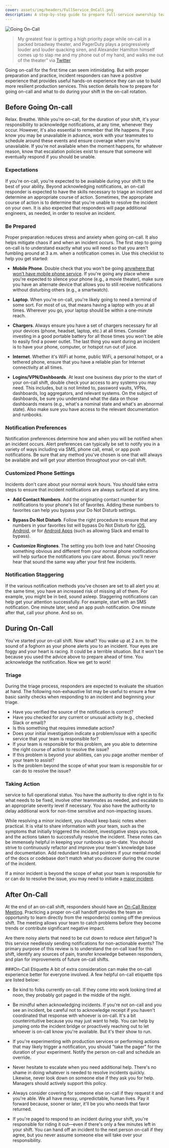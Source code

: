 ```yaml
---
cover: assets/img/headers/FullService_OnCall.png
description: A step-by-step guide to prepare full-service ownership teams to go on-call for the first time.
---
```

![Going On-Call](../assets/img/headers/FullService_OnCall.png)

> My greatest fear is getting a high priority page while on-call in a packed broadway theater, and PagerDuty plays a progressively louder and louder quacking siren, and Alexander Hamilton himself comes up to slap me and my phone out of my hand, and walks me out of the theater” via [Twitter](https://twitter.com/JulianVModesto/status/1222279149819256832)

Going on-call for the first time can seem intimidating. But with proper preparation and practice, incident responders can have a positive experience that provides useful hands-on experience they can use to build more resilient production services. This section details how to prepare for going on-call and what to do during your shift in the on-call rotation.

## Before Going On-call
Relax. Breathe. While you're on-call, for the duration of your shift, it's your responsibility to acknowledge notifications, at any time, whenever they occur. However, it's also essential to remember that life happens. If you know you may be unavailable in advance, work with your teammates to schedule around these events and ensure coverage when you're unavailable. If you're not available when the moment happens, for whatever reason, know that escalation policies exist to ensure that someone will eventually respond if you should be unable.

### Expectations
If you're on-call, you're expected to be available during your shift to the best of your ability. Beyond acknowledging notifications, an on-call responder is expected to have the skills necessary to triage an incident and determine an appropriate course of action. Sometimes, the appropriate course of action is to determine that you're unable to resolve the incident on your own. It is also expected that responders will page additional engineers, as needed, in order to resolve an incident.

### Be Prepared
Proper preparation reduces stress and anxiety when going on-call. It also helps mitigate chaos if and when an incident occurs. The first step to going on-call is to understand exactly what you will need so that you aren't fumbling around at 3 a.m. when a notification comes in. Use this checklist to help you get started:

- **Mobile Phone**. Double check that you won't be going [anywhere that won't have mobile phone service](https://www.opensignal.com/networks). If you're going any place where you're expected to silence your phone (e.g., a movie theater), make sure you have an alternate device that allows you to still receive notifications without disturbing others (e.g., a smartwatch).

- **Laptop**. When you're on-call, you're likely going to need a terminal of some sort. For most of us, that means having a laptop with you at all times. Wherever you go, your laptop should be within a one-minute reach.

- **Chargers**. Always ensure you have a set of chargers necessary for all your devices (phone, headset, laptop, etc.) at all times. Consider investing in a good portable battery for all those times you won't be able to easily find a power outlet. The last thing you want during an incident is to have your phone, computer, or hotspot run out of juice.

- **Internet**. Whether it's WiFi at home, public WiFi, a personal hotspot, or a tethered phone, ensure that you have a reliable plan for Internet connectivity at all times.

- **Logins/VPN/Dashboards**. At least one business day prior to the start of your on-call shift, double check your access to any systems you may need. This includes, but is not limited to, password vaults, VPNs, dashboards, log aggregators, and relevant systems. On the subject of dashboards, be sure you understand what the data on those dashboards means (e.g., what's a nominal state and what's an abnormal state). Also make sure you have access to the relevant documentation and runbooks.

### Notification Preferences
Notification preferences determine how and when you will be notified when an incident occurs. Alert preferences can typically be set to notify you in a variety of ways including via SMS, phone call, email, or app push notifications. Be sure that any method you've chosen is one that will always be available and will get your attention throughout your on-call shift.

### Customized Phone Settings
Incidents don't care about your normal work hours. You should take extra steps to ensure that incident notifications are always surfaced at any time.

- **Add Contact Numbers**. Add the originating contact number for notifications to your phone's list of favorites. Adding these numbers to favorites can help you bypass your Do Not Disturb settings.

- **Bypass Do Not Disturb**. Follow the right procedure to ensure that any numbers in your favorites list will bypass Do Not Disturb for [iOS](https://support.apple.com/en-us/HT204321), [Android](https://support.google.com/android/answer/9069335?hl=en), or for [Android Apps](https://www.techrepublic.com/article/how-to-allow-an-app-notification-to-override-do-not-disturb-in-android-nougat/) (such as allowing Slack and email to bypass).

- **Customize Ringtones**. The setting you both love and hate! Choosing something obvious and different from your normal phone notifications will help surface the notifications you care about. Bonus: you'll never hear that sound the same way after your first few incidents.

### Notification Staggering
If the various notification methods you've chosen are set to all alert you at the same time, you have an increased risk of missing all of them. For example, you might be in bed, sound asleep. Staggering notifications can help get your attention successfully. For example, start with an SMS notification. One minute later, send an app push notification. One minute after that, call your phone. And so on.

## During On-Call
You've started your on-call shift. Now what? You wake up at 2 a.m. to the sound of a foghorn as your phone alerts you to an incident. Your eyes are foggy and your heart is racing. It could be a terrible situation. But it won't be because you used the advice above to prepare ahead of time. You acknowledge the notification. Now we get to work!

### Triage
During the triage process, responders are expected to evaluate the situation at hand. The following non-exhaustive list may be useful to ensure a few basic sanity checks when responding to an incident and beginning your triage.

- Have you verified the source of the notification is correct?
- Have you checked for any current or unusual activity (e.g., checked Slack or email)?
- Is this something that requires immediate action?
- Does your initial investigation indicate a problem/issue with a specific service that your team is responsible for?
- If your team is responsible for this problem, are you able to determine the right course of action to resolve the issue?
- If this problem is beyond your abilities, can you page another member of your team to assist?
- Is the problem beyond the scope of what your team is responsible for or can do to resolve the issue?

### Taking Action
service to full operational status. You have the authority to dive right in to fix what needs to be fixed, involve other teammates as needed, and escalate to an appropriate severity level if necessary. You also have the authority to delay additional work for non-time sensitive and non-impacting issues.

While resolving a minor incident, you should keep basic notes when practical. It is vital to share information with your team, such as the symptoms that initially triggered the incident, investigative steps you took, and the actions taken to successfully resolve the incident. These notes can be immensely helpful in keeping your runbooks up-to-date. You should strive to continuously refactor and improve your team's knowledge base and documentation. Add redundant links and pointers if your mental model of the docs or codebase don't match what you discover during the course of the incident.

If a minor incident is beyond the scope of what your team is responsible for or can do to resolve the issue, you may need to initiate a [major incident](https://response.pagerduty.com).

## After On-Call
At the end of an on-call shift, responders should have an [On-Call Review Meeting](https://reviews.pagerduty.com/reviews/oncall/). Practicing a proper on-call handoff provides the team an opportunity to learn directly from the responder(s) coming off the previous shift. The meeting allows your team to catch problems before they become trends or contribute significant negative impact.

Are there noisy alerts that need to be cut down to reduce alert fatigue? Is this service needlessly sending notifications for non-actionable events? The primary purpose of this review is to understand the on-call load for this shift, identify any sources of pain, transfer knowledge between responders, and plan for improvements of future on-call shifts.

###On-Call Etiquette
A bit of extra consideration can  make the on-call experience better for everyone involved. A few helpful on-call etiquette tips are listed below:

- Be kind to folks currently on-call. If they come into work looking tired at noon, they probably got paged in the middle of the night.

- Be mindful when acknowledging incidents. If you're not on-call and you see an incident, be careful not to acknowledge receipt if you haven't coordinated that response with whoever is on-call. It's a bit counterintuitive because you may just want to help. You can help by jumping onto the incident bridge or proactively reaching out to let whoever is on-call know you're available. But it's their show to run.

- If you're experimenting with production services or performing actions that may likely trigger a notification, you should "take the pager" for the duration of your experiment. Notify the person on-call and schedule an override.

- Never hesitate to escalate when you need additional help. There's no shame in doing whatever is needed to resolve incidents quickly. Likewise, never look down on someone else if they ask you for help. Managers should actively support this policy.

- Always consider covering for someone else on-call if they request it and you're able. We all have messy, unpredictable, human lives. Pay it forward because, sooner or later, it'll be you who needs that favor returned.

- If you're paged to respond to an incident during your shift, you're responsible for riding it out—even if there's only a few minutes left in your shift. You can hand off an incident to the next person on-call if they agree, but you never assume someone else will take over your responsibility.
